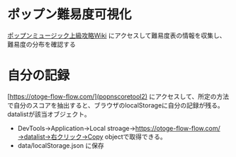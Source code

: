 # ポップン難易度可視化
[ポップンミュージック上級攻略Wiki](https://popn.wiki/start) にアクセスして難易度表の情報を収集し、難易度の分布を確認する

# 自分の記録
[https://otoge-flow-flow.com/](popnscoretool2) にアクセスして、所定の方法で自分のスコアを抽出すると、ブラウザのlocalStorageに自分の記録が残る。datalistが該当オブジェクト。
- DevTools→Application→Local stroage→https://otoge-flow-flow.com/→datalist→右クリック→Copy objectで取得できる。
- data/localStorage.json に保存